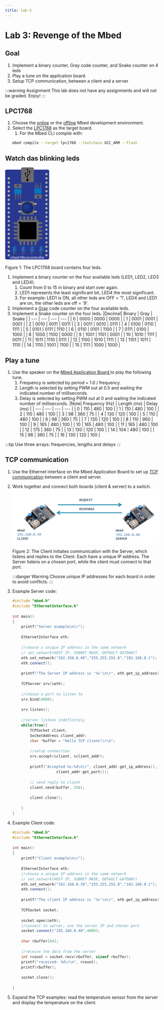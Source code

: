```yaml
---
title: lab-3
---
```


# Lab 3: Revenge of the Mbed

## Goal

1. Implement a binary counter, Gray code counter, and Snake counter on 4 leds  
1. Play a tune on the application board.
1. Setup TCP communication, between a client and a server


:::warning Assignment
This lab does not have any assignments and will not be graded. Enjoy!
:::

## LPC1768

1. Choose the [online](../lab-1/#mbed-blinky) or the [offline](../lab-1/#mbed-cli) Mbed development environment.
1. Select the [LPC1768](https://os.mbed.com/platforms/mbed-LPC1768/) as the target board.
    1. For the Mbed CLI compile with:
    ```bash
    mbed compile --target lpc1768 --toolchain GCC_ARM --flash
    ```

## Watch das blinking leds

![The LPC1768 board](./assets/mbed.png)

Figure 1: The LPC1768 board contains four leds.

1. Implement a binary counter on the four available leds (LED1, LED2, LED3 and LED4).
    1. Count from 0 to 15 in binary and start over again.
    1. LED1 represents the least significant bit, LED4 the most significant.
    1. For example: LED1 is ON, all other leds are OFF = '1', LED4 and LED1 are on, the other leds are off = '9'.
1. Implement a [Gray](https://en.wikipedia.org/wiki/Gray_code) code counter on the four available leds.
1. Implement a Snake counter on the four leds.
    |Decimal| 	Binary | Gray | Snake |
    | --- | --- |   --- |  --- |
    | 0 | 	0000 |	0000 | 0000 |
    | 1 | 	0001 | 	0001 | 0001 |
    | 2 | 	0010 |	0011 | 0011 |
    | 3 | 	0011 |	0010 | 0111 |
    | 4 | 	0100 |	0110 | 1111 |
    | 5 | 	0101 |	0111 | 1110 |
    | 6 | 	0110 |	0101 | 1100 |
    | 7 | 	0111 |	0100 | 1000 |
    | 8 | 	1000 |	1100 | 0000 |
    | 9 | 	1001 |	1101 | 0001 |
    | 10 | 	1010 |	1111 | 0011 |
    | 11 | 	1011 |	1110 | 0111 |
    | 12 | 	1100 |	1010 | 1111 |
    | 13 | 	1101 |	1011 | 1110 |
    | 14 | 	1110 |	1001 | 1100 |
    | 15 | 	1111 |	1000 | 1000 |

## Play a tune

1. Use the speaker on the [Mbed Application Board ](https://os.mbed.com/components/mbed-Application-Board/) to play the following tune. 
    1. Frequency is selected by period = 1.0  / frequency.
    1. Length is selected by setting PWM out at 0.5 and waiting the indicated number of milliseconds.
    1. Delay is selected by setting PWM out at 0 and waiting the indicated number of milliseconds.
        |Note| 	Frequency (Hz) | Length (ms) | Delay (ms) |
        | --- | --- |   --- |  --- |
        | 0 | 	110 |	480 | 100 |
        | 1 | 	110 | 	480 | 100 |
        | 2 | 	110 |	480 | 100 |
        | 3 | 	98 |	360 | 75 |
        | 4 | 	130 |	120 | 100 |
        | 5 | 	110 |	480 | 100 |
        | 6 | 	98 |	360 | 75 |
        | 7 | 	130 |	120 | 100 |
        | 8 | 	110 |	960 | 100 |
        | 9 | 	165 |	480 | 100 |
        | 10 | 	165 |	480 | 100 |
        | 11 | 	165 |	480 | 100 |
        | 12 | 	175 |	360 | 75 |
        | 13 | 	130 |	120 | 100 |
        | 14 | 	104 |	480 | 100 |
        | 15 | 	98 |	360 | 75 |
        | 16 | 	130 |	120 | 100 |

:::tip
Use three arrays: frequencies, lengths and delays
:::

## TCP communication

1. Use the Ethernet interface on the Mbed Application Board to set up [TCP communication](https://os.mbed.com/docs/mbed-os/v5.15/apis/network-socket.html) between a client and server. 
1. Work together and connect both boards (client & server) to a switch.
    ![Client and Server boards](./assets/client-server.png)

    Figure 2: The Client initiates communication with the Server, which listens and replies to the Client. Each have a unique IP address. The Server listens on a chosen port, while the client must connect to that port.

    :::danger Warning
    Choose unique IP addresses for each board in order to avoid conflicts.
    :::
1. Example Server code:
    ```cpp
    #include "mbed.h"
    #include "EthernetInterface.h"
    
    int main()
    {
        printf("Server example\n\r");
        
        EthernetInterface eth;

        //choose a unique IP address in the same network
        // set_network(HOST IP, SUBNET MASK, DEFAULT GATEWAY)
        eth.set_network("192.168.0.40","255.255.255.0","192.168.0.1");
        eth.connect();
        
        printf("The Server IP address is '%s'\n\r", eth.get_ip_address());
        
        TCPServer srv(&eth);  
        
        //choose a port to listen to
        srv.bind(4000);
        
        srv.listen();
        
        //server listens indefinitely
        while(true){
            TCPSocket client;
            SocketAddress client_addr;
            char *buffer = "Hello TCP client!\r\n";
            
            //setup connection
            srv.accept(&client, &client_addr);
            
            printf("Accepted %s:%d\n\r", client_addr.get_ip_address(), 
                        client_addr.get_port());
            
            // send reply to client            
            client.send(buffer, 256);
        
            client.close();
            
        }
    }
    ```
1. Example Client code:
    ```cpp
    #include "mbed.h"
    #include "EthernetInterface.h"

    int main()
    {
        printf("Client example\n\r");

        EthernetInterface eth;
        //choose a unique IP address in the same network
        // set_network(HOST IP, SUBNET MASK, DEFAULT GATEWAY)
        eth.set_network("192.168.0.39","255.255.255.0","192.168.0.1");
        eth.connect();

        printf("The client IP address is '%s'\n\r", eth.get_ip_address());

        TCPSocket socket;

        socket.open(&eth);
        //connect to server, use the server IP and chosen port
        socket.connect("192.168.0.40",4000);

        char rbuffer[64];

        //receive the data from the server
        int rcount = socket.recv(rbuffer, sizeof rbuffer);
        printf("received: %d\r\n", rcount);
        printf(rbuffer);

        socket.close();

    }
    ```

1. Expand the TCP examples: read the temperature sensor from the server and display the temperature on the client.  